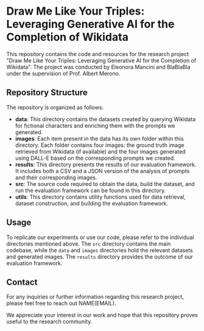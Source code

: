 # Draw Me Like Your Triples: Leveraging Generative AI for the Completion of Wikidata

This repository contains the code and resources for the research project "Draw Me Like Your Triples: Leveraging Generative AI for the Completion of Wikidata". The project was conducted by Eleonora Mancini and BlaBlaBla under the supervision of Prof. Albert Merono.

## Repository Structure

The repository is organized as follows:

- **data**: This directory contains the datasets created by querying Wikidata for fictional characters and enriching them with the prompts we generated.
- **images**: Each item present in the data has its own folder within this directory. Each folder contains four images: the ground truth image retrieved from Wikidata (if available) and the four images generated using DALL-E based on the corresponding prompts we created.
- **results**: This directory presents the results of our evaluation framework. It includes both a CSV and a JSON version of the analysis of prompts and their corresponding images.
- **src**: The source code required to obtain the data, build the dataset, and run the evaluation framework can be found in this directory.
- **utils**: This directory contains utility functions used for data retrieval, dataset construction, and building the evaluation framework.

## Usage

To replicate our experiments or use our code, please refer to the individual directories mentioned above. The `src` directory contains the main codebase, while the `data` and `images` directories hold the relevant datasets and generated images. The `results` directory provides the outcome of our evaluation framework.

## Contact

For any inquiries or further information regarding this research project, please feel free to reach out NAME(EMAIL).

We appreciate your interest in our work and hope that this repository proves useful to the research community.
